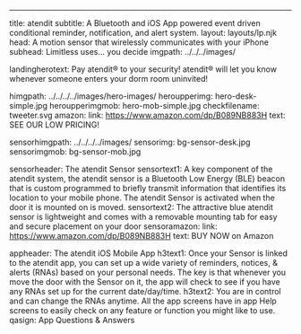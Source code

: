 ---
title: atendit
subtitle: A Bluetooth and iOS App powered event driven conditional reminder, notification, and alert system.
layout: layouts/lp.njk
head: A motion sensor that wirelessly communicates with your iPhone
subhead: Limitless uses... you decide
imgpath: ../../../images/

landingherotext: Pay atendit® to your security! atendit® will let you know whenever someone enters your dorm room uninvited!

himgpath: ../../../../images/hero-images/
heroupperimg: hero-desk-simple.jpg
heroupperimgmob: hero-mob-simple.jpg
checkfilename: tweeter.svg
amazon:
    link: https://www.amazon.com/dp/B089NB883H
    text: SEE OUR LOW PRICING!

sensorhimgpath: ../../../../images/
sensorimg: bg-sensor-desk.jpg
sensorimgmob: bg-sensor-mob.jpg


sensorheader: The atendit Sensor
sensortext1: A key component of the atendit system, the atendit sensor is a Bluetooth Low Energy (BLE) beacon that is custom programmed to briefly transmit information that identifies its location to your mobile phone. The atendit Sensor is activated when the door it is mounted on is moved.
sensortext2: The attractive blue atendit sensor is lightweight and comes with a removable mounting tab for easy and secure placement on your door
sensoramazon:
    link: https://www.amazon.com/dp/B089NB883H
    text: BUY NOW on Amazon


appheader: The atendit iOS Mobile App
h3text1: Once your Sensor is linked to the atendit app, you can set up a wide variety of reminders, notices, & alerts (RNAs) based on your personal needs.  The key is that whenever you move the door with the Sensor on it, the app will check to see if you have any RNAs set up for the current date/day/time.
h3text2: You are in control and can change the RNAs anytime.  All the app screens have in app Help screens to easily check on any feature or function you might like to use.
qasign: App Questions & Answers  